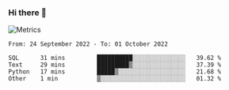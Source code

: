 ### Hi there 👋

![Metrics](https://github.com/radoapx/radoapx/blob/main/github-metrics.svg)

<!--START_SECTION:waka-->

```text
From: 24 September 2022 - To: 01 October 2022

SQL      31 mins         ██████████░░░░░░░░░░░░░░░   39.62 %
Text     29 mins         █████████▒░░░░░░░░░░░░░░░   37.39 %
Python   17 mins         █████▒░░░░░░░░░░░░░░░░░░░   21.68 %
Other    1 min           ▒░░░░░░░░░░░░░░░░░░░░░░░░   01.32 %
```

<!--END_SECTION:waka-->

<!--
**radoapx/radoapx** is a ✨ _special_ ✨ repository because its `README.md` (this file) appears on your GitHub profile.

Here are some ideas to get you started:

- 🔭 I’m currently working on ...
- 🌱 I’m currently learning ...
- 👯 I’m looking to collaborate on ...
- 🤔 I’m looking for help with ...
- 💬 Ask me about ...
- 📫 How to reach me: ...
- 😄 Pronouns: ...
- ⚡ Fun fact: ...
-->
